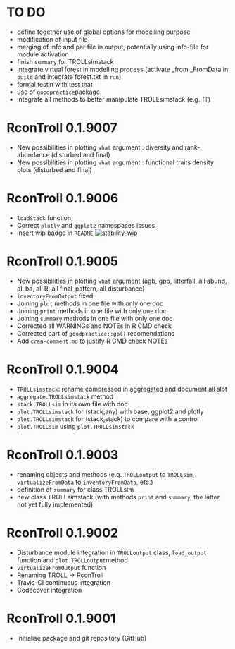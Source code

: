 # TO DO

* define together use of global options for modelling purpose
* modification of input file
* merging of info and par file in output, potentially using info-file for module activation
* finish `summary` for TROLLsimstack
* Integrate virtual forest in modelling process (activate _from _FromData in `build` and integrate forest.txt in `run`)
* formal testin with test that
* use of `goodpractice`package
* integrate all methods to better manipulate TROLLsimstack (e.g. `[[`)

# RconTroll 0.1.9007

* New possibilities in plotting `what` argument : diversity and rank-abundance (disturbed and final)
* New possibilities in plotting `what` argument : functional traits density plots (disturbed and final)

# RconTroll 0.1.9006

* `loadStack` function
* Correct `plotly` and `ggplot2` namespaces issues
* insert wip badge in `README` ![stability-wip](https://img.shields.io/badge/stability-work_in_progress-lightgrey.svg)

# RconTroll 0.1.9005

* New possibilities in plotting `what` argument (agb, gpp, litterfall, all abund, all ba, all R, all final_pattern, all disturbance)
* `inventoryFromOutput` fixed
* Joining `plot` methods in one file with only one doc
* Joining `print` methods in one file with only one doc
* Joining `summary` methods in one file with only one doc
* Corrected all WARNINGs and NOTEs in R CMD check
* Corrected part of `goodpractice::gp()` recomendations
* Add `cran-comment.md` to justify R CMD check NOTEs

# RconTroll 0.1.9004

* `TROLLsimstack`: rename compressed in aggregated and document all slot
* `aggregate.TROLLsimstack` method
* `stack.TROLLsim` in its own file with doc
* `plot.TROLLsimstack` for (stack,any) with base, ggplot2 and plotly
* `plot.TROLLsimstack` for (stack,stack) to compare with a control
* `plot.TROLLsim` using `plot.TROLLsimstack`

# RconTroll 0.1.9003

* renaming objects and methods (e.g. `TROLLoutput` to `TROLLsim`, `virtualizeFromData` to `inventoryFromData`, etc.)
* definition of `summary` for class TROLLsim
* new class TROLLsimstack (with methods `print` and `summary`, the latter not yet fully implemented)

# RconTroll 0.1.9002

* Disturbance module integration in `TROLLoutput` class, `load_output` function and `plot.TROLLoutput`method
* `virtualizeFromOutput` function
* Renaming TROLL -> RconTroll
* Travis-CI continuous integration
* Codecover integration

# RconTroll 0.1.9001

* Initialise package and git repository (GitHub)
